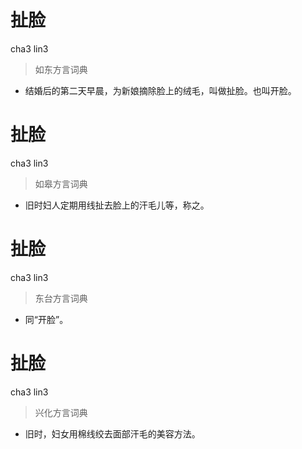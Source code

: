 # 扯脸
cha3 lin3
> 如东方言词典
- 结婚后的第二天早晨，为新娘摘除脸上的绒毛，叫做扯脸。也叫开脸。

# 扯脸
cha3 lin3
> 如皋方言词典
- 旧时妇人定期用线扯去脸上的汗毛儿等，称之。

# 扯脸
cha3 lin3
> 东台方言词典
- 同“开脸”。

# 扯脸
cha3 lin3
> 兴化方言词典
- 旧时，妇女用棉线绞去面部汗毛的美容方法。
